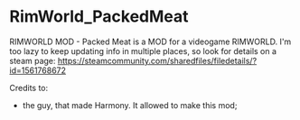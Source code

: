 # RimWorld_PackedMeat
RIMWORLD MOD - Packed Meat is a MOD for a videogame RIMWORLD.
I'm too lazy to keep updating info in multiple places, so look for details on a steam page:
https://steamcommunity.com/sharedfiles/filedetails/?id=1561768672

Credits to:
- the guy, that made Harmony. It allowed to make this mod;
